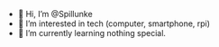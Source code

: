 - 👋 Hi, I’m @Spillunke
- 👀 I’m interested in tech (computer, smartphone, rpi)
- 🌱 I’m currently learning nothing special.

<!---
Spillunke/Spillunke is a ✨ special ✨ repository because its `README.md` (this file) appears on your GitHub profile.
You can click the Preview link to take a look at your changes.
--->
